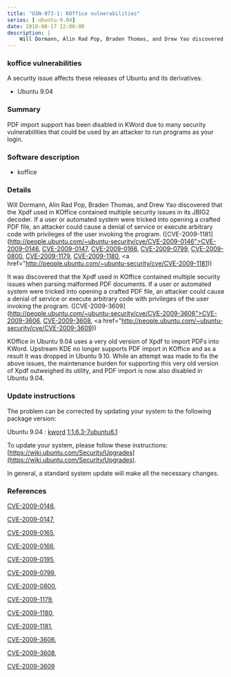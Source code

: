 ```yaml
---
title: "USN-973-1: KOffice vulnerabilities"
series: [ ubuntu-9.04]
date: 2010-08-17 12:00:00
description: |
    Will Dormann, Alin Rad Pop, Braden Thomas, and Drew Yao discovered that the Xpdf used in KOffice contained multiple security issues in its JBIG2 decoder. If a user or automated system were tricked into opening a crafted PDF file, an attacker could cause a denial of service or execute arbitrary code with privileges of the user invoking the program. ([CVE-2009-1181](http://people.ubuntu.com/~ubuntu-security/cve/CVE-2009-0146">CVE-2009-0146</a>, <a href="http://people.ubuntu.com/~ubuntu-security/cve/CVE-2009-0147">CVE-2009-0147</a>, <a href="http://people.ubuntu.com/~ubuntu-security/cve/CVE-2009-0166">CVE-2009-0166</a>, <a href="http://people.ubuntu.com/~ubuntu-security/cve/CVE-2009-0799">CVE-2009-0799</a>, <a href="http://people.ubuntu.com/~ubuntu-security/cve/CVE-2009-0800">CVE-2009-0800</a>, <a href="http://people.ubuntu.com/~ubuntu-security/cve/CVE-2009-1179">CVE-2009-1179</a>, <a href="http://people.ubuntu.com/~ubuntu-security/cve/CVE-2009-1180">CVE-2009-1180</a>, <a href="http://people.ubuntu.com/~ubuntu-security/cve/CVE-2009-1181))
--- 
```

 
 


### koffice vulnerabilities

A security issue affects these releases of Ubuntu and its derivatives:

* Ubuntu 9.04

### Summary

PDF import support has been disabled in KWord due to many security vulnerabilities that could be used by an attacker to run programs as your
login.

### Software description

* koffice 

### Details

Will Dormann, Alin Rad Pop, Braden Thomas, and Drew Yao discovered that the Xpdf used in KOffice contained multiple security issues in its JBIG2 decoder. If a user or automated system were tricked into opening a crafted PDF file, an attacker could cause a denial of service or execute arbitrary code with privileges of the user invoking the program. ([CVE-2009-1181](http://people.ubuntu.com/~ubuntu-security/cve/CVE-2009-0146">CVE-2009-0146</a>, <a href="http://people.ubuntu.com/~ubuntu-security/cve/CVE-2009-0147">CVE-2009-0147</a>, <a href="http://people.ubuntu.com/~ubuntu-security/cve/CVE-2009-0166">CVE-2009-0166</a>, <a href="http://people.ubuntu.com/~ubuntu-security/cve/CVE-2009-0799">CVE-2009-0799</a>, <a href="http://people.ubuntu.com/~ubuntu-security/cve/CVE-2009-0800">CVE-2009-0800</a>, <a href="http://people.ubuntu.com/~ubuntu-security/cve/CVE-2009-1179">CVE-2009-1179</a>, <a href="http://people.ubuntu.com/~ubuntu-security/cve/CVE-2009-1180">CVE-2009-1180</a>, <a href="http://people.ubuntu.com/~ubuntu-security/cve/CVE-2009-1181))

It was discovered that the Xpdf used in KOffice contained multiple security issues when parsing malformed PDF documents. If a user or automated system were tricked into opening a crafted PDF file, an attacker could cause a denial of service or execute arbitrary code with privileges of the user invoking the program. ([CVE-2009-3609](http://people.ubuntu.com/~ubuntu-security/cve/CVE-2009-3606">CVE-2009-3606</a>, <a href="http://people.ubuntu.com/~ubuntu-security/cve/CVE-2009-3608">CVE-2009-3608</a>, <a href="http://people.ubuntu.com/~ubuntu-security/cve/CVE-2009-3609))

KOffice in Ubuntu 9.04 uses a very old version of Xpdf to import PDFs into KWord. Upstream KDE no longer supports PDF import in KOffice and as a result it was dropped in Ubuntu 9.10. While an attempt was made to fix the above issues, the maintenance burden for supporting this very old version of Xpdf outweighed its utility, and PDF import is now also disabled in Ubuntu 9.04. 

### Update instructions

The problem can be corrected by updating your system to the following package version:

Ubuntu 9.04
 : [kword](https://launchpad.net/ubuntu/+source/koffice) <span> [1:1.6.3-7ubuntu6.1](https://launchpad.net/ubuntu/+source/koffice/1:1.6.3-7ubuntu6.1) </span> 

To update your system, please follow these instructions: [https://wiki.ubuntu.com/Security/Upgrades](https://wiki.ubuntu.com/Security/Upgrades).

In general, a standard system update will make all the necessary changes. 

### References

 
 [CVE-2009-0146](http://people.ubuntu.com/~ubuntu-security/cve/CVE-2009-0146), 

 [CVE-2009-0147](http://people.ubuntu.com/~ubuntu-security/cve/CVE-2009-0147), 

 [CVE-2009-0165](http://people.ubuntu.com/~ubuntu-security/cve/CVE-2009-0165), 

 [CVE-2009-0166](http://people.ubuntu.com/~ubuntu-security/cve/CVE-2009-0166), 

 [CVE-2009-0195](http://people.ubuntu.com/~ubuntu-security/cve/CVE-2009-0195), 

 [CVE-2009-0799](http://people.ubuntu.com/~ubuntu-security/cve/CVE-2009-0799), 

 [CVE-2009-0800](http://people.ubuntu.com/~ubuntu-security/cve/CVE-2009-0800), 

 [CVE-2009-1179](http://people.ubuntu.com/~ubuntu-security/cve/CVE-2009-1179), 

 [CVE-2009-1180](http://people.ubuntu.com/~ubuntu-security/cve/CVE-2009-1180), 

 [CVE-2009-1181](http://people.ubuntu.com/~ubuntu-security/cve/CVE-2009-1181), 

 [CVE-2009-3606](http://people.ubuntu.com/~ubuntu-security/cve/CVE-2009-3606), 

 [CVE-2009-3608](http://people.ubuntu.com/~ubuntu-security/cve/CVE-2009-3608), 

 [CVE-2009-3609](http://people.ubuntu.com/~ubuntu-security/cve/CVE-2009-3609)
 


